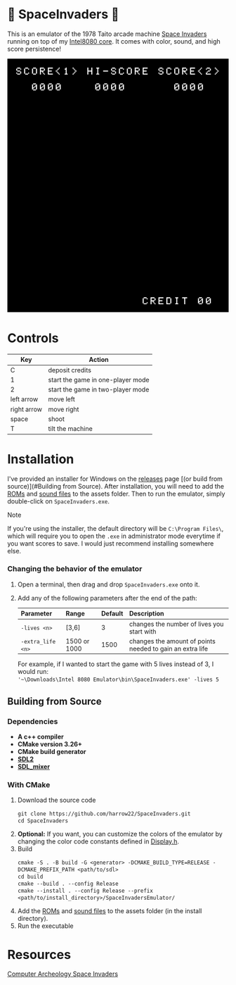 # 👾 SpaceInvaders 👾
This is an emulator of the 1978 Taito arcade machine [Space Invaders](https://en.wikipedia.org/wiki/Space_Invaders) running on top of my [Intel8080 core](https://github.com/harrow22/Intel8080). It comes with color, sound, and high score persistence!
<p align="center">
  <img alt="Spacefight Invaders attract mode gif" src="https://raw.githubusercontent.com/harrow22/SpaceInvaders/master/examples/attract_mode.gif" />
</p>

# Controls
| Key         | Action                            |
|-------------|-----------------------------------|
| C           | deposit credits                   |
| 1           | start the game in one-player mode |
| 2           | start the game in two-player mode |
| left arrow  | move left                         |
| right arrow | move right                        |
| space       | shoot                             |
| T           | tilt the machine                  |

# Installation
I've provided an installer for Windows on the [releases](https://github.com/harrow22/SpaceInvaders/releases) page [(or build from source)](#Building from Source). After installation, you will need to add the [ROMs](assets/roms) and [sound files](assets/sound) to the assets folder. Then to run the emulator, simply double-click on `SpaceInvaders.exe`.

> [!NOTE] 
> If you're using the installer, the default directory will be `C:\Program Files\`, which will require you to open the `.exe` in administrator mode everytime if you want scores to save. I would just recommend installing somewhere else.

### Changing the behavior of the emulator
1) Open a terminal, then drag and drop `SpaceInvaders.exe` onto it.
2) Add any of the following parameters after the end of the path:

   | Parameter         | Range        | Default | Description                                               |
   |-------------------|--------------|---------|-----------------------------------------------------------|
   | `-lives <n>`      | [3,6]        | 3       | changes the number of lives you start with                |
   | `-extra_life <n>` | 1500 or 1000 | 1500    | changes the amount of points needed to gain an extra life |

   For example, if I wanted to start the game with 5 lives instead of 3, I would run: <br/>
   `'~\Downloads\Intel 8080 Emulator\bin\SpaceInvaders.exe' -lives 5`

## Building from Source
### Dependencies
* **A c++ compiler**
* **CMake version 3.26+**
* **CMake build generator**
* **[SDL2](https://github.com/libsdl-org/SDL)**
* **[SDL_mixer](https://github.com/libsdl-org/SDL_mixer)**

### With CMake
1) Download the source code
    ```
    git clone https://github.com/harrow22/SpaceInvaders.git
    cd SpaceInvaders
    ```
2) **Optional:** If you want, you can customize the colors of the emulator by changing the color code constants defined in [Display.h](src/components/Display.h).  
3) Build
    ```
    cmake -S . -B build -G <generator> -DCMAKE_BUILD_TYPE=RELEASE -DCMAKE_PREFIX_PATH <path/to/sdl>
    cd build
    cmake --build . --config Release
    cmake --install . --config Release --prefix <path/to/install_directory>/SpaceInvadersEmulator/
    ```
4) Add the [ROMs](assets/roms) and [sound files](assets/sound) to the assets folder (in the install directory).
5) Run the executable

# Resources
[Computer Archeology Space Invaders](https://computerarcheology.com/Arcade/SpaceInvaders/)